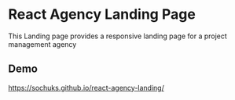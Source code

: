 # React Agency Landing Page

This Landing page provides a responsive landing page for a project management agency 

## Demo

https://sochuks.github.io/react-agency-landing/
